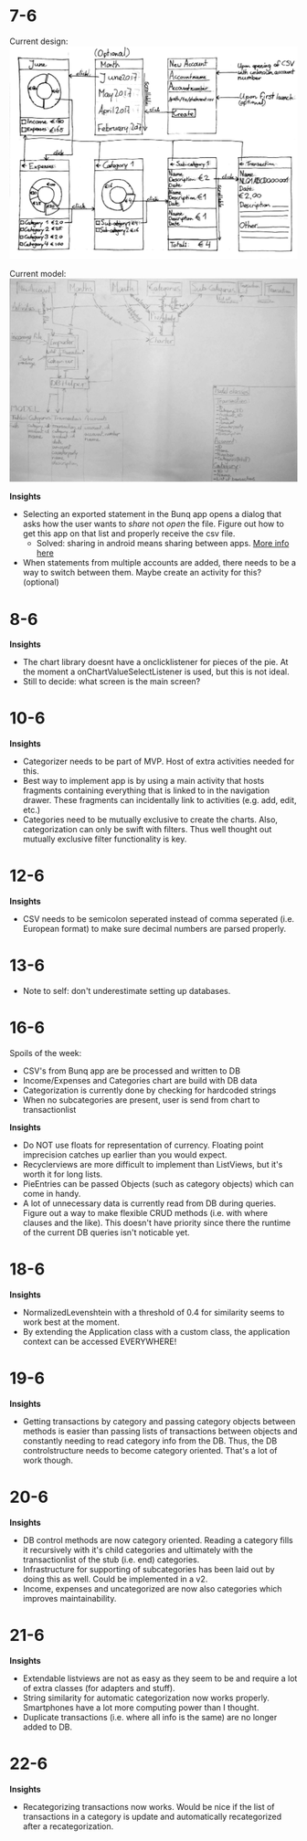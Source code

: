 # 7-6
Current design:
![sketches](/doc/sketches.jpg)

Current model:
![diagram](/doc/diagram.jpg)

**Insights**
+ Selecting an exported statement in the Bunq app opens a dialog that asks how the user wants to *share* not *open* the file. Figure out how to get this app on that list and properly receive the csv file.
    * Solved: sharing in android means sharing between apps. [More info here](https://developer.android.com/training/sharing/receive.html)
+ When statements from multiple accounts are added, there needs to be a way to switch between them. Maybe create an activity for this? (optional)

# 8-6
**Insights**
+ The chart library doesnt have a onclicklistener for pieces of the pie. At the moment a onChartValueSelectListener is used, but this is not ideal.
+ Still to decide: what screen is the main screen?

# 10-6
**Insights**
+ Categorizer needs to be part of MVP. Host of extra activities needed for this.
+ Best way to implement app is by using a main activity that hosts fragments containing everything that is linked to in the navigation drawer. These fragments can incidentally link to activities (e.g. add, edit, etc.)
+ Categories need to be mutually exclusive to create the charts. Also, categorization can only be swift with filters. Thus well thought out mutually exclusive filter functionality is key.

# 12-6
**Insights**  
+ CSV needs to be semicolon seperated instead of comma seperated (i.e. European format) to make sure decimal numbers are parsed properly.

# 13-6
+ Note to self: don't underestimate setting up databases.

# 16-6
Spoils of the week:  
+ CSV's from Bunq app are be processed and written to DB
+ Income/Expenses and Categories chart are build with DB data
+ Categorization is currently done by checking for hardcoded strings
+ When no subcategories are present, user is send from chart to transactionlist

**Insights**  
+ Do NOT use floats for representation of currency. Floating point imprecision catches up earlier than you would expect.
+ Recyclerviews are more difficult to implement than ListViews, but it's worth it for long lists.
+ PieEntries can be passed Objects (such as category objects) which can come in handy.
+ A lot of unnecessary data is currently read from DB during queries. Figure out a way to make flexible CRUD methods (i.e. with where clauses and the like). This doesn't have priority since there the runtime of the current DB queries isn't noticable yet.

# 18-6
**Insights**
+ NormalizedLevenshtein with a threshold of 0.4 for similarity seems to work best at the moment.
+ By extending the Application class with a custom class, the application context can be accessed EVERYWHERE!

# 19-6
**Insights**
+ Getting transactions by category and passing category objects between methods is easier than passing lists of transactions between objects and constantly needing to read category info from the DB. Thus, the DB controlstructure needs to become category oriented. That's a lot of work though.

# 20-6
**Insights**
+ DB control methods are now category oriented. Reading a category fills it recursively with it's child categories and ultimately with the transactionlist of the stub (i.e. end) categories.
+ Infrastructure for supporting of subcategories has been laid out by doing this as well. Could be implemented in a v2.
+ Income, expenses and uncategorized are now also categories which improves maintainability.

# 21-6
**Insights**
+ Extendable listviews are not as easy as they seem to be and require a lot of extra classes (for adapters and stuff).
+ String similarity for automatic categorization now works properly. Smartphones have a lot more computing power than I thought.
+ Duplicate transactions (i.e. where all info is the same) are no longer added to DB.

# 22-6
**Insights**
+ Recategorizing transactions now works. Would be nice if the list of transactions in a category is update and automatically recategorized after a recategorization.



